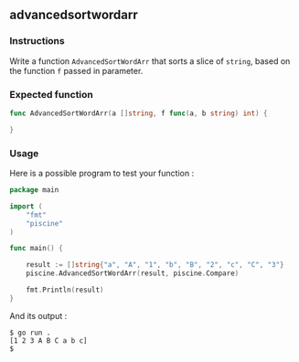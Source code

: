## advancedsortwordarr

### Instructions

Write a function `AdvancedSortWordArr` that sorts a slice of `string`, based on the function `f` passed in parameter.

### Expected function

```go
func AdvancedSortWordArr(a []string, f func(a, b string) int) {

}
```

### Usage

Here is a possible program to test your function :

```go
package main

import (
	"fmt"
	"piscine"
)

func main() {

	result := []string{"a", "A", "1", "b", "B", "2", "c", "C", "3"}
	piscine.AdvancedSortWordArr(result, piscine.Compare)

	fmt.Println(result)
}
```

And its output :

```console
$ go run .
[1 2 3 A B C a b c]
$
```
